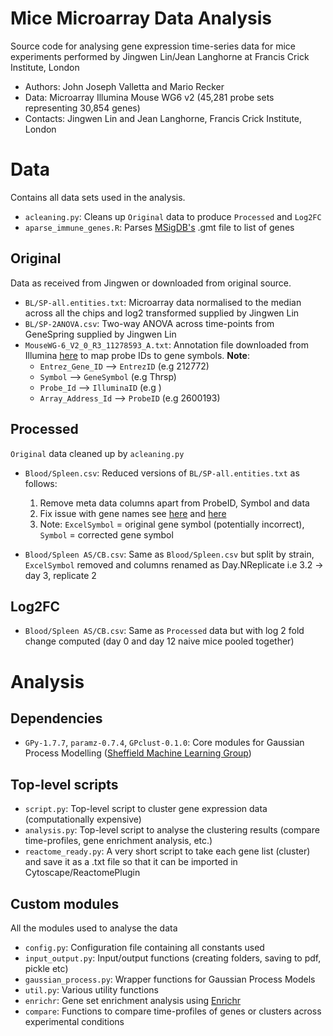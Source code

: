 # Mice Microarray Data Analysis

Source code for analysing gene expression time-series data for mice experiments performed by Jingwen Lin/Jean Langhorne at 
Francis Crick Institute, London

* Authors: John Joseph Valletta and Mario Recker
* Data: Microarray Illumina Mouse WG6 v2 (45,281 probe sets representing 30,854 genes)
* Contacts: Jingwen Lin and Jean Langhorne, Francis Crick Institute, London	

# Data
Contains all data sets used in the analysis.

* `acleaning.py`: Cleans up `Original` data to produce `Processed` and `Log2FC`
* `aparse_immune_genes.R`: Parses [MSigDB's](http://software.broadinstitute.org/gsea/msigdb/collections.jsp#C7) .gmt file to list of genes

## Original
Data as received from Jingwen or downloaded from original source.

* `BL/SP-all.entities.txt`: Microarray data normalised to the median across all the chips and log2 transformed supplied by Jingwen Lin
* `BL/SP-2ANOVA.csv`: Two-way ANOVA across time-points from GeneSpring supplied by Jingwen Lin
* `MouseWG-6_V2_0_R3_11278593_A.txt`: Annotation file downloaded from Illumina [here](http://support.illumina.com/content/dam/illumina-support/documents/downloads/productfiles/mousewg-6/mousewg-6_v2_0_r3_11278593_a_txt.zip) to map probe IDs to gene symbols. **Note**:
	+ `Entrez_Gene_ID` --> `EntrezID` (e.g 212772)
	+ `Symbol` --> `GeneSymbol` (e.g Thrsp)
	+ `Probe_Id` --> `IlluminaID` (e.g )
	+ `Array_Address_Id` --> `ProbeID` (e.g 2600193)

## Processed
`Original` data cleaned up by `acleaning.py`

* `Blood/Spleen.csv`: Reduced versions of `BL/SP-all.entities.txt` as follows:
	1. Remove meta data columns apart from ProbeID, Symbol and data
	2. Fix issue with gene names see [here](https://genomebiology.biomedcentral.com/articles/10.1186/s13059-016-1044-7) and [here](http://bmcbioinformatics.biomedcentral.com/articles/10.1186/1471-2105-5-80)
    3. Note: `ExcelSymbol` = original gene symbol (potentially incorrect), `Symbol` = corrected gene symbol

* `Blood/Spleen AS/CB.csv`: Same as `Blood/Spleen.csv` but split by strain, `ExcelSymbol` removed and columns renamed as Day.NReplicate i.e 3.2 -> day 3, replicate 2 

## Log2FC
* `Blood/Spleen AS/CB.csv`: Same as `Processed` data but with log 2 fold change computed (day 0 and day 12 naive mice pooled together) 

# Analysis

## Dependencies

* `GPy-1.7.7`, `paramz-0.7.4`, `GPclust-0.1.0`: Core modules for Gaussian Process Modelling ([Sheffield Machine Learning Group](https://github.com/SheffieldML)) 

## Top-level scripts

* `script.py`: Top-level script to cluster gene expression data (computationally expensive)
* `analysis.py`: Top-level script to analyse the clustering results (compare time-profiles, gene enrichment analysis, etc.)
* `reactome_ready.py`: A very short script to take each gene list (cluster) and save it as a .txt file so that it can be imported in Cytoscape/ReactomePlugin

## Custom modules

All the modules used to analyse the data

* `config.py`: Configuration file containing all constants used
* `input_output.py`: Input/output functions (creating folders, saving to pdf, pickle etc)
* `gaussian_process.py`: Wrapper functions for Gaussian Process Models
* `util.py`: Various utility functions
* `enrichr`: Gene set enrichment analysis using [Enrichr](http://amp.pharm.mssm.edu/Enrichr/)
* `compare`: Functions to compare time-profiles of genes or clusters across experimental conditions